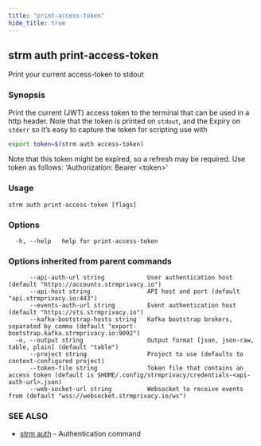 ```yaml
---
title: "print-access-token"
hide_title: true
---
```

## strm auth print-access-token

Print your current access-token to stdout

### Synopsis


Print the current (JWT) access token to the terminal that can be used in a http header. Note that the token is printed
on `stdout`, and the Expiry on `stderr` so it’s easy to capture the token for scripting use with

```bash
export token=$(strm auth access-token)
```

Note that this token might be expired, so a refresh may be required. Use token as follows:
'Authorization: Bearer &lt;token&gt;'

### Usage


```
strm auth print-access-token [flags]
```

### Options

```
  -h, --help   help for print-access-token
```

### Options inherited from parent commands

```
      --api-auth-url string            User authentication host (default "https://accounts.strmprivacy.io")
      --api-host string                API host and port (default "api.strmprivacy.io:443")
      --events-auth-url string         Event authentication host (default "https://sts.strmprivacy.io")
      --kafka-bootstrap-hosts string   Kafka bootstrap brokers, separated by comma (default "export-bootstrap.kafka.strmprivacy.io:9092")
  -o, --output string                  Output format [json, json-raw, table, plain] (default "table")
      --project string                 Project to use (defaults to context-configured project)
      --token-file string              Token file that contains an access token (default is $HOME/.config/strmprivacy/credentials-<api-auth-url>.json)
      --web-socket-url string          Websocket to receive events from (default "wss://websocket.strmprivacy.io/ws")
```

### SEE ALSO

* [strm auth](/cli-reference/strm/auth/index.md)	 - Authentication command

